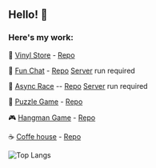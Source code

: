 ## Hello! 👋

### Here's my work:
🎵 [Vinyl Store](https://echoes-of-vinyl.netlify.app/) - [Repo](https://github.com/sunlaa/eCommerce-Application)

💬 [Fun Chat](https://rolling-scopes-school.github.io/sunlaa-JSFE2023Q4/fun-chat/) - [Repo](https://github.com/sunlaa/rs-projects/tree/fun-chat)
[Server](https://github.com/rolling-scopes-school/fun-chat-server/tree/main) run required


🚗 [Async Race](https://rolling-scopes-school.github.io/sunlaa-JSFE2023Q4/async-race/) -- [Repo](https://github.com/sunlaa/rs-projects/tree/async-race)
[Server](https://github.com/mikhama/async-race-api) run required


🧩 [Puzzle Game](https://rolling-scopes-school.github.io/sunlaa-JSFE2023Q4/rss-puzzle/) - [Repo](https://github.com/sunlaa/rs-projects/tree/rss-puzzle)


🎮 [Hangman Game](https://rolling-scopes-school.github.io/sunlaa-JSFE2023Q4/hangman/) - [Repo](https://github.com/sunlaa/rs-projects/tree/hangman)


☕ [Coffe house](https://rolling-scopes-school.github.io/sunlaa-JSFE2023Q4/coffee-house/home.html) - [Repo](https://github.com/sunlaa/rs-projects/tree/coffee-house-week3)


![Top Langs](https://github-readme-stats.vercel.app/api/top-langs/?username=sunlaa&layout=compact)
